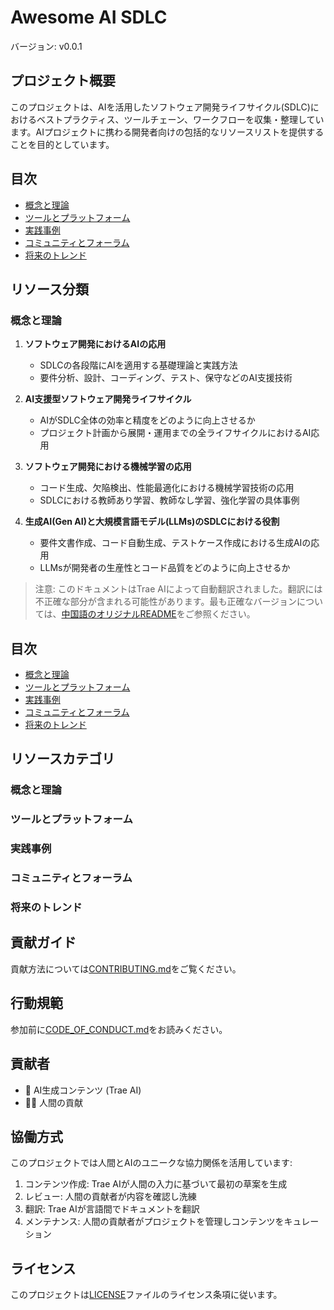 # Awesome AI SDLC

バージョン: v0.0.1

## プロジェクト概要

このプロジェクトは、AIを活用したソフトウェア開発ライフサイクル(SDLC)におけるベストプラクティス、ツールチェーン、ワークフローを収集・整理しています。AIプロジェクトに携わる開発者向けの包括的なリソースリストを提供することを目的としています。

## 目次

- [概念と理論](#概念と理論)
- [ツールとプラットフォーム](#ツールとプラットフォーム)
- [実践事例](#実践事例)
- [コミュニティとフォーラム](#コミュニティとフォーラム)
- [将来のトレンド](#将来のトレンド)

## リソース分類

### 概念と理論

1. **ソフトウェア開発におけるAIの応用**
   - SDLCの各段階にAIを適用する基礎理論と実践方法
   - 要件分析、設計、コーディング、テスト、保守などのAI支援技術

2. **AI支援型ソフトウェア開発ライフサイクル**
   - AIがSDLC全体の効率と精度をどのように向上させるか
   - プロジェクト計画から展開・運用までの全ライフサイクルにおけるAI応用

3. **ソフトウェア開発における機械学習の応用**
   - コード生成、欠陥検出、性能最適化における機械学習技術の応用
   - SDLCにおける教師あり学習、教師なし学習、強化学習の具体事例

4. **生成AI(Gen AI)と大規模言語モデル(LLMs)のSDLCにおける役割**
   - 要件文書作成、コード自動生成、テストケース作成における生成AIの応用
   - LLMsが開発者の生産性とコード品質をどのように向上させるか

> 注意: このドキュメントはTrae AIによって自動翻訳されました。翻訳には不正確な部分が含まれる可能性があります。最も正確なバージョンについては、[中国語のオリジナルREADME](../../README.md)をご参照ください。

## 目次

- [概念と理論](#概念と理論)
- [ツールとプラットフォーム](#ツールとプラットフォーム)
- [実践事例](#実践事例)
- [コミュニティとフォーラム](#コミュニティとフォーラム)
- [将来のトレンド](#将来のトレンド)

## リソースカテゴリ

### 概念と理論

### ツールとプラットフォーム

### 実践事例

### コミュニティとフォーラム

### 将来のトレンド

## 貢献ガイド

貢献方法については[CONTRIBUTING.md](CONTRIBUTING.md)をご覧ください。

## 行動規範

参加前に[CODE_OF_CONDUCT.md](CODE_OF_CONDUCT.md)をお読みください。

## 貢献者

- 🤖 AI生成コンテンツ (Trae AI)
- 🧑‍💻 人間の貢献

## 協働方式

このプロジェクトでは人間とAIのユニークな協力関係を活用しています:
1. コンテンツ作成: Trae AIが人間の入力に基づいて最初の草案を生成
2. レビュー: 人間の貢献者が内容を確認し洗練
3. 翻訳: Trae AIが言語間でドキュメントを翻訳
4. メンテナンス: 人間の貢献者がプロジェクトを管理しコンテンツをキュレーション

## ライセンス

このプロジェクトは[LICENSE](LICENSE)ファイルのライセンス条項に従います。
